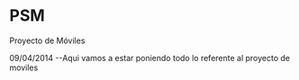 PSM
===

Proyecto de Móviles

09/04/2014
--Aqui vamos a estar poniendo todo lo referente al proyecto de moviles
